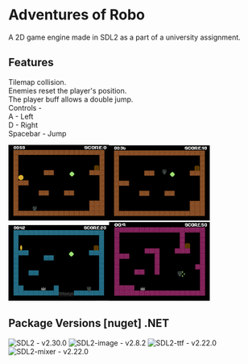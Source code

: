 # Adventures of Robo
A 2D game engine made in SDL2 as a part of a university assignment.

## Features
Tilemap collision.  
Enemies reset the player's position.  
The player buff allows a double jump.  
Controls -  
A - Left  
D - Right  
Spacebar - Jump
  

<img width=200px src="img/Image2.png" /><img width=200px src="img/Image3.png" /><img width=200px src="img/Image4.png" /><img width=200px src="img/Image1.png" />

## Package Versions [nuget] .NET
![SDL2 - v2.30.0](https://img.shields.io/badge/SDL2_v2.30.0-2C4F7C)
![SDL2-image - v2.8.2](https://img.shields.io/badge/SDL2_image_v2.8.2-2C4F7C)
![SDL2-ttf - v2.22.0](https://img.shields.io/badge/SDL2_ttf_v2.22.0-2C4F7C)
![SDL2-mixer - v2.22.0](https://img.shields.io/badge/SDL2_mixer_v2.8.2-2C4F7C)
